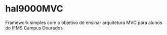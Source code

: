 # hal9000MVC
Framework simples com o objetivo de ensinar arquitetura MVC para alunos do IFMS Campus Dourados
